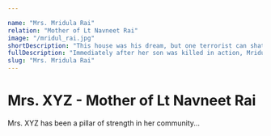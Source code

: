 ```yaml
---

name: "Mrs. Mridula Rai"
relation: "Mother of Lt Navneet Rai"
image: "/mridul_rai.jpg"
shortDescription: "This house was his dream, but one terrorist can shatter an entire house,” she says. While her son made the most supreme sacrifice for his motherland, it turned to be his mother’s most painful too"
fullDescription: "Immediately after her son was killed in action, Mridula Rai found a certain sense of relief in her teaching job which she joined soon after the incident. “I see my son in every child,” she says, referring to Navneet, who was martyred during Operation Rakshak in 2001 in a counter-insurgency operation in Jammu & Kashmir.She often sits back to admire her house which was Navneet’s creation.“This house was his dream, but one terrorist can shatter an entire house,” she says. While her son made the most supreme sacrifice for his motherland, it turned to be his mother’s most painful too.However, the retired teacher sought solace in teaching the same values to her students that she taught her son. “It was because of my discipline that Navneet eased into the Army life so well,” she says with pride."
slug: "Mrs. Mridula Rai"
---
```


# **Mrs. XYZ - Mother of Lt Navneet Rai**
Mrs. XYZ has been a pillar of strength in her community...
